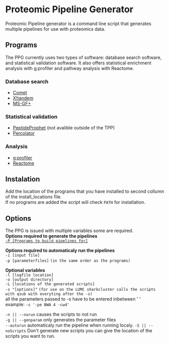 Proteomic Pipeline Generator
============================

Proteomic Pipeline generator is a command line script that generates multiple pipelines for use with proteomics data.

## Programs
The PPG currently uses two types of software: database search software, and statistical validation software. It also offers statistical enrichment analysis with g:profiler and pathway analysis with Reactome.

### Database search
  * [Comet](http://comet-ms.sourceforge.net/)
  * [X!tandem](https://www.thegpm.org/tandem/)
  * [MS-GF+](https://omics.pnl.gov/software/ms-gf)
  
### Statistical validation
  * [PeptideProphet](https://sourceforge.net/projects/sashimi/files/Trans-Proteomic%20Pipeline%20%28TPP%29/) (not avalible outside of the TPP)
  * [Percolator](https://github.com/percolator/percolator/wiki)

### Analysis
 * [g:profiler](https://biit.cs.ut.ee/gprofiler/page/docs)
 * [Reactome](https://reactome.org/)  

## Instalation
Add the location of the programs that you have installed to second collumn of the install_locations file.  
If no programs are added the script will check `PATH` for installation.  

## Options
The PPG is issued with multiple variables some are required.  
**Options required to generate the pipelines**  
[`-P [Programs to build pipelines for]`](https://github.com/pieterklap/Pipeline#Programs)  


**Options required to automaticaly run the pipelines**  
`-i [input file]`  
`-p [parameterfiles]` `(in the same order as the programs)`      

**Optional variables**  
`-l [logfile location]`   
`-o [output directory]`  
`-L [locations of the generated scripts]`   
`-s "[options]"` `(for use on the LUMC sharkcluster calls the scripts with qsub with everyting after the -s)`  
 all the parameters passed to -s have to be entered inbetween ' '  
 example: `-s '-pe BWA 4 -cwd'`
 
 `-n || --norun` causes the scripts to not run   
 `-g || --genparam` only generates the parameter files   
`--autorun` automaticaly run the pipeline when running localy.
 `-S || --noScripts` Don't generate new scripts you can give the location of the scripts you want to run.   
